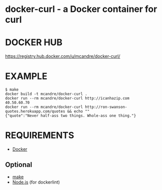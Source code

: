 # docker-curl - a Docker container for curl

# DOCKER HUB

https://registry.hub.docker.com/u/mcandre/docker-curl/

# EXAMPLE

```
$ make
docker build -t mcandre/docker-curl .
docker run --rm mcandre/docker-curl http://icanhazip.com
40.50.60.70
docker run --rm mcandre/docker-curl http://ron-swanson-quotes.herokuapp.com/quotes && echo ""
{"quote":"Never half-ass two things. Whole-ass one thing."}
```

# REQUIREMENTS

* [Docker](https://www.docker.com/)

## Optional

* [make](http://www.gnu.org/software/make/)
* [Node.js](https://nodejs.org/en/) (for dockerlint)
